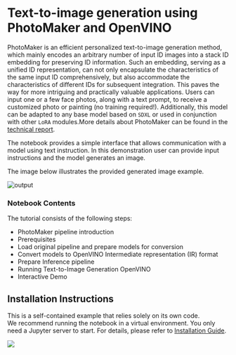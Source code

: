 # Text-to-image generation using PhotoMaker and OpenVINO

PhotoMaker is an efficient personalized text-to-image generation method, which mainly encodes an arbitrary number of input ID images into a stack ID embedding for preserving ID information. Such an embedding, serving as a unified ID representation, can not only encapsulate the characteristics of the same input ID comprehensively, but also accommodate the characteristics of different IDs for subsequent integration. This paves the way for more intriguing and practically valuable applications. Users can input one or a few face photos, along with a text prompt, to receive a customized photo or painting (no training required!). Additionally, this model can be adapted to any base model based on `SDXL` or used in conjunction with other `LoRA` modules.More details about PhotoMaker can be found in the [technical report](https://arxiv.org/pdf/2312.04461.pdf).

The notebook provides a simple interface that allows communication with a model using text instruction. In this demonstration user can provide input instructions and the model generates an image. 

The image below illustrates the provided generated image example.

![output](https://github.com/openvinotoolkit/openvino_notebooks/assets/91237924/88bccc4a-5789-42ca-8a68-f402c3e7c5a4)


### Notebook Contents

The tutorial consists of the following steps:

- PhotoMaker pipeline introduction
- Prerequisites
- Load original pipeline and prepare models for conversion
- Convert models to OpenVINO Intermediate representation (IR) format
- Prepare Inference pipeline
- Running Text-to-Image Generation OpenVINO
- Interactive Demo

## Installation Instructions

This is a self-contained example that relies solely on its own code.</br>
We recommend  running the notebook in a virtual environment. You only need a Jupyter server to start.
For details, please refer to [Installation Guide](../../README.md).

<img referrerpolicy="no-referrer-when-downgrade" src="https://static.scarf.sh/a.png?x-pxid=5b5a4db0-7875-4bfb-bdbd-01698b5b1a77&file=notebooks/photo-maker/README.md" />
